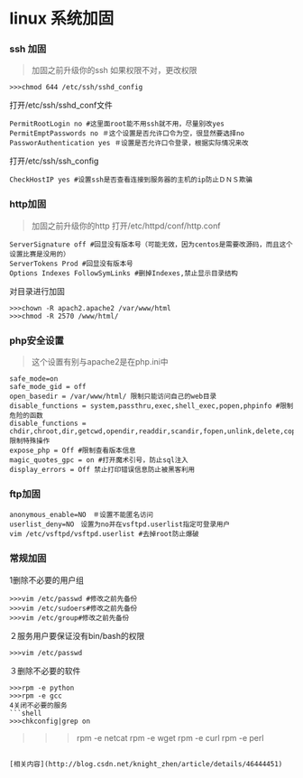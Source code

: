# linux 系统加固


### ssh 加固
>加固之前升级你的ssh
如果权限不对，更改权限
```shell
>>>chmod 644 /etc/ssh/sshd_config
```
打开/etc/ssh/sshd_conf文件
```shell
PermitRootLogin no #这里面root能不用ssh就不用，尽量别改yes
PermitEmptPasswords no ＃这个设置是否允许口令为空，很显然要选择no
PassworAuthentication yes ＃设置是否允许口令登录，根据实际情况来改
```
打开/etc/ssh/ssh_config
```shell
CheckHostIP yes #设置ssh是否查看连接到服务器的主机的ip防止ＤＮＳ欺骗
```
### http加固
>加固之前升级你的http
打开/etc/httpd/conf/http.conf
```shell
ServerSignature off #回显没有版本号（可能无效，因为centos是需要改源码，而且这个设置比赛是没用的）
ServerTokens Prod #回显没有版本号
Options Indexes FollowSymLinks #删掉Indexes,禁止显示目录结构

```
对目录进行加固
```shell
>>>chown -R apach2.apache2 /var/www/html
>>>chmod -R 2570 /www/html/
```
### php安全设置
>这个设置有别与apache2是在php.ini中
```shell
safe_mode=on 
safe_mode_gid = off
open_basedir = /var/www/html/ 限制只能访问自己的web目录
disable_functions = system,passthru,exec,shell_exec,popen,phpinfo #限制危险的函数
disable_functions = chdir,chroot,dir,getcwd,opendir,readdir,scandir,fopen,unlink,delete,copy,mkdir限制特殊操作
expose_php = Off #限制查看版本信息
magic_quotes_gpc = on #打开魔术引号，防止sql注入
display_errors = Off 禁止打印错误信息防止被黑客利用

```
### ftp加固
```shell
anonymous_enable=NO　＃设置不能匿名访问
userlist_deny=NO　设置为no并在vsftpd.userlist指定可登录用户
vim /etc/vsftpd/vsftpd.userlist #去掉root防止爆破
```
### 常规加固

1删除不必要的用户组
```shell
>>>vim /etc/passwd #修改之前先备份
>>>vim /etc/sudoers#修改之前先备份
>>>vim /etc/group#修改之前先备份
```
２服务用户要保证没有bin/bash的权限
```shell
>>>vim /etc/passwd
```
３删除不必要的软件
```shell
>>>rpm -e python
>>>rpm -e gcc
4关闭不必要的服务
```shell
>>>chkconfig|grep on
```
>>>rpm -e netcat
>>>rpm -e wget
>>>rpm -e curl
>>>rpm -e perl
```

[相关内容](http://blog.csdn.net/knight_zhen/article/details/46444451)
